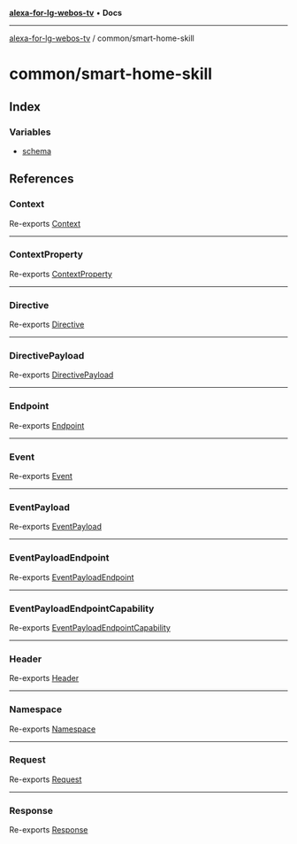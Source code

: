 [**alexa-for-lg-webos-tv**](../../README.md) • **Docs**

***

[alexa-for-lg-webos-tv](../../modules.md) / common/smart-home-skill

# common/smart-home-skill

## Index

### Variables

- [schema](variables/schema.md)

## References

### Context

Re-exports [Context](response/interfaces/Context.md)

***

### ContextProperty

Re-exports [ContextProperty](response/interfaces/ContextProperty.md)

***

### Directive

Re-exports [Directive](request/interfaces/Directive.md)

***

### DirectivePayload

Re-exports [DirectivePayload](request/interfaces/DirectivePayload.md)

***

### Endpoint

Re-exports [Endpoint](common/interfaces/Endpoint.md)

***

### Event

Re-exports [Event](response/interfaces/Event.md)

***

### EventPayload

Re-exports [EventPayload](response/interfaces/EventPayload.md)

***

### EventPayloadEndpoint

Re-exports [EventPayloadEndpoint](response/interfaces/EventPayloadEndpoint.md)

***

### EventPayloadEndpointCapability

Re-exports [EventPayloadEndpointCapability](response/interfaces/EventPayloadEndpointCapability.md)

***

### Header

Re-exports [Header](common/interfaces/Header.md)

***

### Namespace

Re-exports [Namespace](common/type-aliases/Namespace.md)

***

### Request

Re-exports [Request](request/classes/Request.md)

***

### Response

Re-exports [Response](response/classes/Response.md)
